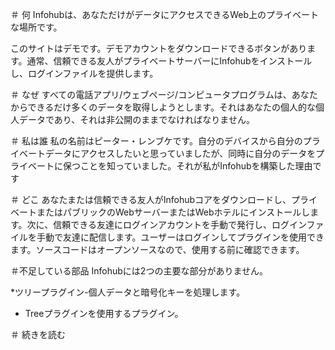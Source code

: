＃ 何 Infohubは、あなただけがデータにアクセスできるWeb上のプライベートな場所です。

このサイトはデモです。デモアカウントをダウンロードできるボタンがあります。通常、信頼できる友人がプライベートサーバーにInfohubをインストールし、ログインファイルを提供します。

＃ なぜ すべての電話アプリ/ウェブページ/コンピュータプログラムは、あなたからできるだけ多くのデータを取得しようとします。それはあなたの個人的な個人データであり、それは非公開のままでなければなりません。

＃ 私は誰 私の名前はピーター・レンブケです。自分のデバイスから自分のプライベートデータにアクセスしたいと思っていましたが、同時に自分のデータをプライベートに保つことを知っていました。それが私がInfohubを構築した理由です

＃ どこ
あなたまたは信頼できる友人がInfohubコアをダウンロードし、プライベートまたはパブリックのWebサーバーまたはWebホテルにインストールします。次に、信頼できる友達にログインアカウントを手動で発行し、ログインファイルを手動で友達に配信します。ユーザーはログインしてプラグインを使用できます。ソースコードはオープンソースなので、使用する前に確認できます。

＃不足している部品 Infohubには2つの主要な部分がありません。

*ツリープラグイン-個人データと暗号化キーを処理します。

* Treeプラグインを使用するプラグイン。

＃ 続きを読む
